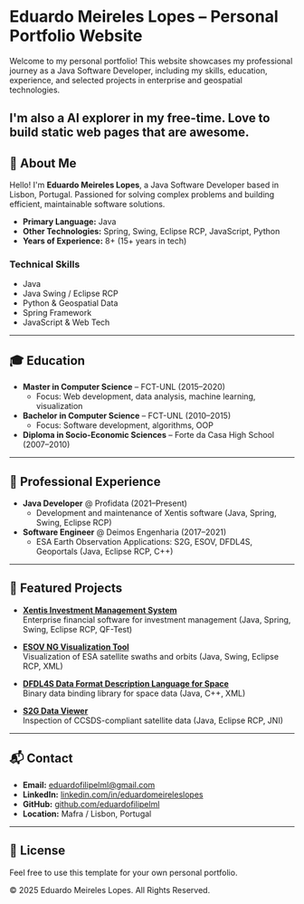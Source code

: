 # Eduardo Meireles Lopes – Personal Portfolio Website

Welcome to my personal portfolio! This website showcases my professional journey as a Java Software Developer, including my skills, education, experience, and selected projects in enterprise and geospatial technologies.

I'm also a AI explorer in my free-time. Love to build static web pages that are awesome.
---

## 🌟 About Me

Hello! I'm **Eduardo Meireles Lopes**, a Java Software Developer based in Lisbon, Portugal. Passioned for solving complex problems and building efficient, maintainable software solutions.

- **Primary Language:** Java
- **Other Technologies:** Spring, Swing, Eclipse RCP, JavaScript, Python
- **Years of Experience:** 8+ (15+ years in tech)

### Technical Skills
- Java
- Java Swing / Eclipse RCP
- Python & Geospatial Data
- Spring Framework
- JavaScript & Web Tech

---

## 🎓 Education
- **Master in Computer Science** – FCT-UNL (2015–2020)
  - Focus: Web development, data analysis, machine learning, visualization
- **Bachelor in Computer Science** – FCT-UNL (2010–2015)
  - Focus: Software development, algorithms, OOP
- **Diploma in Socio-Economic Sciences** – Forte da Casa High School (2007–2010)

---

## 💼 Professional Experience
- **Java Developer** @ Profidata (2021–Present)
  - Development and maintenance of Xentis software (Java, Spring, Swing, Eclipse RCP)
- **Software Engineer** @ Deimos Engenharia (2017–2021)
  - ESA Earth Observation Applications: S2G, ESOV, DFDL4S, Geoportals (Java, Eclipse RCP, C++)

---

## 🚀 Featured Projects

- **[Xentis Investment Management System](https://www.profidata.com/products/xentis/)**  
  Enterprise financial software for investment management (Java, Spring, Swing, Eclipse RCP, QF-Test)

- **[ESOV NG Visualization Tool](https://earth.esa.int/eogateway/tools/esov-software-tools-esov-ng-)**  
  Visualization of ESA satellite swaths and orbits (Java, Swing, Eclipse RCP, XML)

- **[DFDL4S Data Format Description Language for Space](https://eop-cfi.esa.int/index.php/applications/dfdl4s)**  
  Binary data binding library for space data (Java, C++, XML)

- **[S2G Data Viewer](https://earth.esa.int/eogateway/tools/s2g-data-viewer)**  
  Inspection of CCSDS-compliant satellite data (Java, Eclipse RCP, JNI)

---

## 📬 Contact
- **Email:** [eduardofilipelml@gmail.com](mailto:eduardofilipelml@gmail.com)
- **LinkedIn:** [linkedin.com/in/eduardomeireleslopes](https://www.linkedin.com/in/eduardomeireleslopes/)
- **GitHub:** [github.com/eduardofilipelml](https://github.com/eduardofilipelml)
- **Location:** Mafra / Lisbon, Portugal

---

## 📝 License

Feel free to use this template for your own personal portfolio.

© 2025 Eduardo Meireles Lopes. All Rights Reserved.
